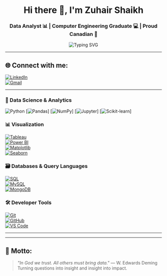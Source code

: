 <h1 align="center">Hi there 👋, I'm Zuhair Shaikh</h1>
<h3 align="center">Data Analyst 📊 | Computer Engineering Graduate 💻 | Proud Canadian 🍁</h3>

<p align="center">
  <img src="https://readme-typing-svg.demolab.com?font=Fira+Code&pause=1000&color=F76D47&center=true&vCenter=true&width=435&lines=Turning+data+into+insightful+stories.;Always+curious%2C+always+analyzing." alt="Typing SVG" />
</p>

---

## 🌐 Connect with me:
[![LinkedIn](https://img.shields.io/badge/LinkedIn-%230077B5.svg?style=for-the-badge&logo=linkedin&logoColor=white)](https://www.linkedin.com/in/zuhair-shaikh/)  
[![Gmail](https://img.shields.io/badge/Gmail-D14836.svg?style=flat-square&logo=gmail&logoColor=white)](mailto:zuhairshaikh98@gmail.com)  

---

### 🧠 Data Science & Analytics
![Python](https://img.shields.io/badge/Python-3776AB?style=for-the-badge&logo=python&logoColor=white)
[![Pandas](https://img.shields.io/badge/Pandas-150458?style=for-the-badge&logo=pandas&logoColor=white)] 
[![NumPy](https://img.shields.io/badge/Numpy-013243?style=for-the-badge&logo=numpy&logoColor=white)] 
[![Jupyter](https://img.shields.io/badge/Jupyter-F37626.svg?style=for-the-badge&logo=Jupyter&logoColor=white)] 
[![Scikit-learn](https://img.shields.io/badge/scikit_learn-F7931E?style=for-the-badge&logo=scikit-learn&logoColor=white)]

### 📊 Visualization
[![Tableau](https://img.shields.io/badge/Tableau-E97627?style=for-the-badge&logo=Tableau&logoColor=white)]()  
[![Power BI](https://img.shields.io/badge/Power%20BI-F2C811?style=for-the-badge&logo=powerbi&logoColor=black)]()  
[![Matplotlib](https://img.shields.io/badge/Matplotlib-11557C?style=for-the-badge&logo=Matplotlib&logoColor=white)]()  
[![Seaborn](https://img.shields.io/badge/Seaborn-3776AB?style=for-the-badge&logo=python&logoColor=white)]()

### 🗃️ Databases & Query Languages
[![SQL](https://img.shields.io/badge/SQL-4479A1?style=for-the-badge&logo=postgresql&logoColor=white)]()  
[![MySQL](https://img.shields.io/badge/MySQL-00000F?style=for-the-badge&logo=mysql&logoColor=white)]()  
[![MongoDB](https://img.shields.io/badge/MongoDB-4EA94B?style=for-the-badge&logo=mongodb&logoColor=white)]()

### 🛠️ Developer Tools
[![Git](https://img.shields.io/badge/Git-F05032?style=for-the-badge&logo=git&logoColor=white)]()  
[![GitHub](https://img.shields.io/badge/GitHub-181717?style=for-the-badge&logo=github&logoColor=white)]()  
[![VS Code](https://img.shields.io/badge/VSCode-007ACC?style=for-the-badge&logo=visual-studio-code&logoColor=white)]()

---

---

## 🧭 Motto:
> *"In God we trust. All others must bring data."* — W. Edwards Deming  
> Turning questions into insight and insight into impact.

<!-- Proudly created with GPRM (https://gprm.itsvg.in) -->


